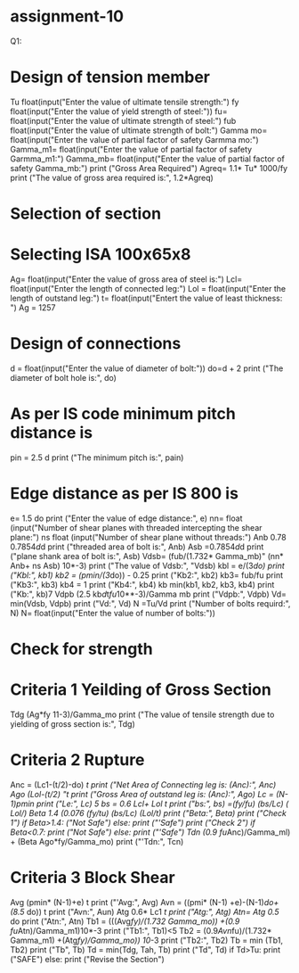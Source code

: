 # assignment-10
Q1:
# Design of tension member
 Tu float(input("Enter the value of ultimate tensile strength:")
 fy float(input("Enter the value of yield strength of steel:"))
 fu= float(input("Enter the value of ultimate strength of steel:")
fub float(input("Enter the value of ultimate strength of bolt:")
 Gamma mo= float(input("Enter the value of partial factor of safety Garmma mo:")
 Gamma_m1= float(input("Enter the value of partial factor of safety Garmma_m1:")
 Gamma_mb= float(input("Enter the value of partial factor of safety Gamma_mb:")
 print ("Gross Area Required")
 Agreq= 1.1* Tu* 1000/fy
 print ("The value of gross area required is:", 1.2*Agreq)
 # Selection of section
 # Selecting ISA 100x65x8
 Ag= float(input("Enter the value of gross area of steel is:")
 Lcl= float(input("Enter the length of connected leg:")
 Lol = float(input("Enter the length of outstand leg:")
 t= float(input("Entert the value of least thickness: ")
 Ag = 1257
 # Design of connections
 d = float(input("Enter the value of diameter of bolt:"))
 do=d + 2
 print ("The diameter of bolt hole is:", do)
 # As per IS code minimum pitch distance is
 pin = 2.5 d
 print ("The minimum pitch is:", pain)
 # Edge distance as per IS 800 is
 e= 1.5 do
 print ("Enter the value of edge distance:", e)
 nn= float (input("Number of shear planes with threaded intercepting the shear plane:")
 ns float (input("Number of shear plane without threads:")
 Anb 0.78 0.7854*d*d
 print ("threaded area of bolt is:", Anb)
 Asb =0.7854*d*d
 print ("plane shank area of bolt is:", Asb)
 Vdsb= (fub/(1.732* Gamma_mb)" (nn* Anb+ ns Asb) 10*-3)
 print ("The value of Vdsb:", "Vdsb)
 kbl = e/(3*do)
 print ("Kbl:", kb1)
 kb2 = (pmin/(3*do)) - 0.25
 print ("Kb2:", kb2)
 kb3= fub/fu
print ("Kb3:", kb3)
 kb4 = 1
 print ("Kb4:", kb4)
 kb min(kb1, kb2, kb3, kb4)
 print ("Kb:", kb)7 Vdpb (2.5 kb*d*t*fu*10**-3)/Gamma mb
 print ("Vdpb:", Vdpb)
 Vd= min(Vdsb, Vdpb)
 print ("Vd:", Vd)
 N =Tu/Vd
 print ("Number of bolts requird:", N)
 N= float(input("Enter the value of number of bolts:"))
 # Check for strength
 # Criteria 1 Yeilding of Gross Section
 Tdg (Ag*fy 11-3)/Gamma_mo
 print ("The value of tensile strength due to yielding of gross section is:", Tdg)
 # Criteria 2 Rupture
 Anc = (Lc1-(t/2)-do) *t
 print ("Net Area of Connecting leg is: (Anc):", Anc)
 Ago (Lol-(t/2) "t
 print ("Gross Area of outstand leg is: (Anc):", Ago)
 Lc = (N-1)*pmin
 print ("Le:", Lc)
5 bs = 0.6 Lcl+ Lol t
 print ("bs:", bs)
 =(fy/fu) (bs/Lc) ( Lol/) Beta 1.4 (0.076 (fy/tu) (bs/Lc)* (Lol/t)
 print ("Beta:", Beta)
 print ("Check 1")
 if Beta>1.4:
 ("Not Safe")
 else:
 print ("'Safe")
 print ("Check 2")
 if Beta<0.7:
print ("Not Safe")
 else:
 print ("'Safe")
 Tdn (0.9 fu*Anc)/Gamma_ml) + (Beta Ago*fy/Gamma_mo)
 print ("'Tdn:", Tcn)
 # Criteria 3 Block Shear
 Avg (pmin* (N-1)+e) t
 print ("'Avg:", Avg)
 Avn = ((pmi* (N-1) +e)-(N-1)*do+(8.5* do)) t
 print ("Avn:", Aun)
 Atg 0.6* Lc1 *t
 print ("Atg:", Atg)
 Atn= Atg 0.5* do
 print ("Atn:", Atn)
 Tb1 = (((Avg*fy)/(1.732 *Gamma_mo)) +(0.9* fu*Atn)/Gamma_m1)10*-3
 print ("Tb1:", Tb1)<5
 Tb2 = (0.9*Avn*fu)/(1.732* Gamma_m1) +(Atg*fy)/Gamma_mo)) 10*-3
 print ("Tb2:", Tb2)
 Tb = min (Tb1, Tb2)
 print ("Tb", Tb)
 Td = min(Tdg, Tah, Tb)
 print ("Td", Td)
 if Td>Tu:
 print ("SAFE")
else:
 print ("Revise the Section")
